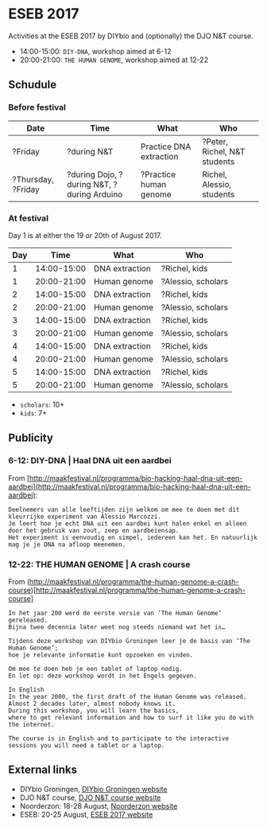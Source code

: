 # ESEB 2017

Activities at the ESEB 2017 by DIYbio and (optionally) the DJO N&T course.

 * 14:00-15:00: `DIY-DNA`, workshop aimed at 6-12
 * 20:00-21:00: `THE HUMAN GENOME`, workshop aimed at 12-22

## Schudule

### Before festival

Date|Time|What|Who
---|---|---|---
?Friday|?during N&T|Practice DNA extraction|?Peter, Richel, N&T students
?Thursday, ?Friday|?during Dojo, ?during N&T, ?during Arduino|?Practice human genome|Richel, Alessio, students

### At festival
Day 1 is at either the 19 or 20th of August 2017.

Day|Time|What|Who
---|---|---|---
1|14:00-15:00|DNA extraction|?Richel, kids
1|20:00-21:00|Human genome|?Alessio, scholars
2|14:00-15:00|DNA extraction|?Richel, kids
2|20:00-21:00|Human genome|?Alessio, scholars
3|14:00-15:00|DNA extraction|?Richel, kids
3|20:00-21:00|Human genome|?Alessio, scholars
4|14:00-15:00|DNA extraction|?Richel, kids
4|20:00-21:00|Human genome|?Alessio, scholars
5|14:00-15:00|DNA extraction|?Richel, kids
5|20:00-21:00|Human genome|?Alessio, scholars

 * `scholars`: 10+
 * `kids`: 7+

## Publicity

### 6-12: DIY-DNA | Haal DNA uit een aardbei

From [http://maakfestival.nl/programma/bio-hacking-haal-dna-uit-een-aardbei](http://maakfestival.nl/programma/bio-hacking-haal-dna-uit-een-aardbei):

```
Deelnemers van alle leeftijden zijn welkom om mee te doen met dit kleurrijke experiment van Alessio Marcozzi. 
Je leert hoe je echt DNA uit een aardbei kunt halen enkel en alleen door het gebruik van zout, zeep en aardbeiensap. 
Het experiment is eenvoudig en simpel, iedereen kan het. En natuurlijk mag je je DNA na afloop meenemen.
```

### 12-22: THE HUMAN GENOME | A crash course

From (http://maakfestival.nl/programma/the-human-genome-a-crash-course)[http://maakfestival.nl/programma/the-human-genome-a-crash-course]

```
In het jaar 200 werd de eerste versie van ‘The Human Genome’ gereleased. 
Bijna twee decennia later weet nog steeds niemand wat het is…

Tijdens deze workshop van DIYbio Groningen leer je de basis van ‘The Human Genome’; 
hoe je relevante informatie kunt opzoeken en vinden. 

Om mee te doen heb je een tablet of laptop nodig. 
En let op: deze workshop wordt in het Engels gegeven.

In English
In the year 2000, the first draft of the Human Genome was released. 
Almost 2 decades later, almost nobody knows it. 
During this workshop, you will learn the basics, 
where to get relevant information and how to surf it like you do with the internet.

The course is in English and to participate to the interactive sessions you will need a tablet or a laptop.
```

## External links

 * DIYbio Groningen, [DIYbio Groningen website](http://www.diybiogroningen.org/)
 * DJO N&T course, [DJO N&T course website](https://github.com/dpstruwe/N-T-cursus-DJOG)
 * Noorderzon: 18-28 August, [Noorderzon website](https://www.noorderzon.nl/)
 * ESEB: 20-25 August, [ESEB 2017 website](http://www.eseb2017.nl/home/)

